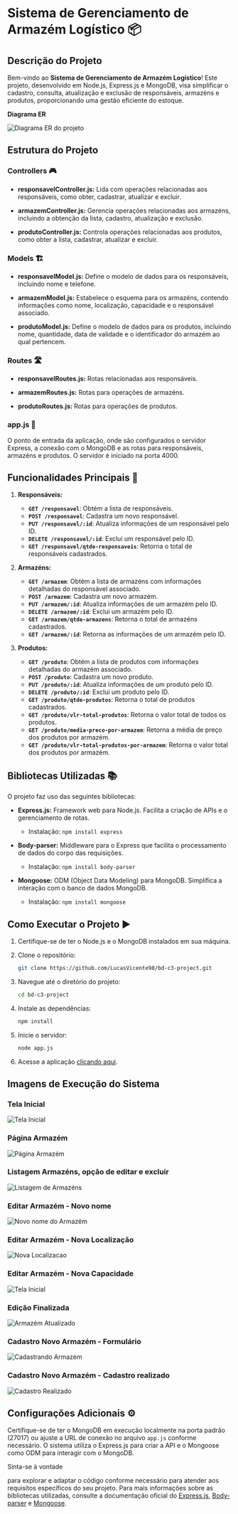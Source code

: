 # Sistema de Gerenciamento de Armazém Logístico 📦

## Descrição do Projeto

Bem-vindo ao **Sistema de Gerenciamento de Armazém Logístico**! Este projeto, desenvolvido em Node.js, Express.js e MongoDB, visa simplificar o cadastro, consulta, atualização e exclusão de responsáveis, armazéns e produtos, proporcionando uma gestão eficiente do estoque.

**Diagrama ER**

![Diagrama ER do projeto](https://github.com/LucasVicente98/bd-c3-project/raw/main/diagram/DIAGRAMA_ER_PROJETO_C3.jpeg)

## Estrutura do Projeto

### Controllers 🎮

- **responsavelController.js:** Lida com operações relacionadas aos responsáveis, como obter, cadastrar, atualizar e excluir.

- **armazemController.js:** Gerencia operações relacionadas aos armazéns, incluindo a obtenção da lista, cadastro, atualização e exclusão.

- **produtoController.js:** Controla operações relacionadas aos produtos, como obter a lista, cadastrar, atualizar e excluir.

### Models 🏗️

- **responsavelModel.js:** Define o modelo de dados para os responsáveis, incluindo nome e telefone.

- **armazemModel.js:** Estabelece o esquema para os armazéns, contendo informações como nome, localização, capacidade e o responsável associado.

- **produtoModel.js:** Define o modelo de dados para os produtos, incluindo nome, quantidade, data de validade e o identificador do armazém ao qual pertencem.

### Routes 🛣️

- **responsavelRoutes.js:** Rotas relacionadas aos responsáveis.

- **armazemRoutes.js:** Rotas para operações de armazéns.

- **produtoRoutes.js:** Rotas para operações de produtos.

### app.js 🚀

O ponto de entrada da aplicação, onde são configurados o servidor Express, a conexão com o MongoDB e as rotas para responsáveis, armazéns e produtos. O servidor é iniciado na porta 4000.

## Funcionalidades Principais 🚀

1. **Responsáveis:**
   - **`GET /responsavel`**: Obtém a lista de responsáveis.
   - **`POST /responsavel`**: Cadastra um novo responsável.
   - **`PUT /responsavel/:id`**: Atualiza informações de um responsável pelo ID.
   - **`DELETE /responsavel/:id`**: Exclui um responsável pelo ID.
   - **`GET /responsavel/qtde-responsaveis`**: Retorna o total de responsáveis cadastrados.

2. **Armazéns:**
   - **`GET /armazem`**: Obtém a lista de armazéns com informações detalhadas do responsável associado.
   - **`POST /armazem`**: Cadastra um novo armazém.
   - **`PUT /armazem/:id`**: Atualiza informações de um armazém pelo ID.
   - **`DELETE /armazem/:id`**: Exclui um armazém pelo ID.
   - **`GET /armazem/qtde-armazens`**: Retorna o total de armazéns cadastrados.
   - **`GET /armazem/:id`**: Retorna as informações de um armazém pelo ID.

3. **Produtos:**
   - **`GET /produto`**: Obtém a lista de produtos com informações detalhadas do armazém associado.
   - **`POST /produto`**: Cadastra um novo produto.
   - **`PUT /produto/:id`**: Atualiza informações de um produto pelo ID.
   - **`DELETE /produto/:id`**: Exclui um produto pelo ID.
   - **`GET /produto/qtde-produtos`**: Retorna o total de produtos cadastrados.
   - **`GET /produto/vlr-total-produtos`**: Retorna o valor total de todos os produtos.
   - **`GET /produto/media-preco-por-armazem`**: Retorna a média de preço dos produtos por armazém.
   - **`GET /produto/vlr-total-produtos-por-armazem`**: Retorna o valor total dos produtos por armazém.

## Bibliotecas Utilizadas 📚

O projeto faz uso das seguintes bibliotecas:

- **Express.js:** Framework web para Node.js. Facilita a criação de APIs e o gerenciamento de rotas.
  - Instalação: `npm install express`

- **Body-parser:** Middleware para o Express que facilita o processamento de dados do corpo das requisições.
  - Instalação: `npm install body-parser`

- **Mongoose:** ODM (Object Data Modeling) para MongoDB. Simplifica a interação com o banco de dados MongoDB.
  - Instalação: `npm install mongoose`

## Como Executar o Projeto ▶️

1. Certifique-se de ter o Node.js e o MongoDB instalados em sua máquina.

2. Clone o repositório:

   ```bash
   git clone https://github.com/LucasVicente98/bd-c3-project.git
   ```

3. Navegue até o diretório do projeto:

   ```bash
   cd bd-c3-project
   ```

4. Instale as dependências:

   ```bash
   npm install
   ```

5. Inicie o servidor:

   ```bash
   node app.js
   ```

6. Acesse a aplicação [clicando aqui](http://172.18.240.1:5500/bd-c3-front-end/menu_armazem.html).

## Imagens de Execução do Sistema

### Tela Inicial

![Tela Inicial](imagens_projeto/tela_inicial.jpeg)

### Página Armazém

![Página Armazém](imagens_projeto/armazem.jpeg)



### Listagem Armazéns, opção de editar e excluir

![Listagem de Armazéns](imagens_projeto/armazem_listagem.jpeg)



### Editar Armazém - Novo nome

![Novo nome do Armazém](imagens_projeto/edit_armazem.jpeg)



### Editar Armazém - Nova Localização

![Nova Localizacao](imagens_projeto/edit_armazem_2.jpeg)



### Editar Armazém - Nova Capacidade

![Tela Inicial](imagens_projeto/edit_armazem_3.jpeg)



### Edição Finalizada

![Armazém Atualizado](imagens_projeto/edit_armazem_4.jpeg)



### Cadastro Novo Armazém - Formulário

![Cadastrando Armazém](imagens_projeto/add_armazem.jpeg)



### Cadastro Novo Armazém - Cadastro realizado

![Cadastro Realizado](imagens_projeto/add_armazem_2.jpeg)

## Configurações Adicionais ⚙️

Certifique-se de ter o MongoDB em execução localmente na porta padrão (27017) ou ajuste a URL de conexão no arquivo `app.js` conforme necessário. O sistema utiliza o Express.js para criar a API e o Mongoose como ODM para interagir com o MongoDB.

Sinta-se à vontade

 para explorar e adaptar o código conforme necessário para atender aos requisitos específicos do seu projeto. Para mais informações sobre as bibliotecas utilizadas, consulte a documentação oficial do [Express.js](https://expressjs.com/), [Body-parser](https://www.npmjs.com/package/body-parser) e [Mongoose](https://mongoosejs.com/).
